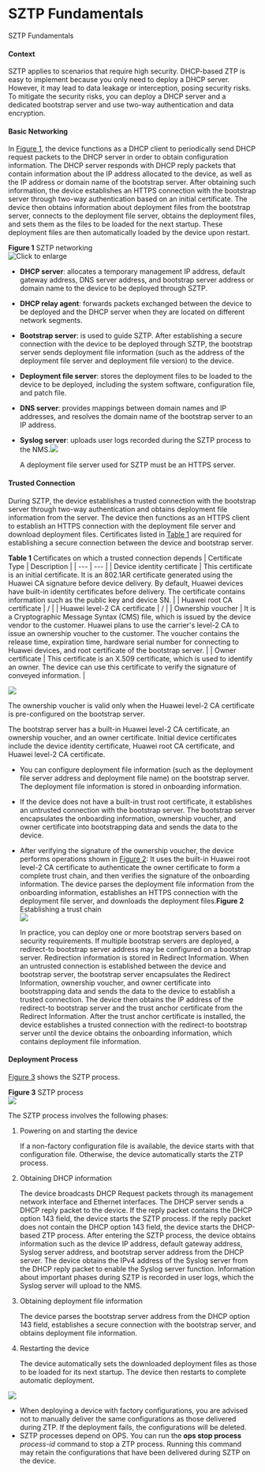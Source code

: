 SZTP Fundamentals
=================

SZTP Fundamentals

#### Context

SZTP applies to scenarios that require high security. DHCP-based ZTP is easy to implement because you only need to deploy a DHCP server. However, it may lead to data leakage or interception, posing security risks. To mitigate the security risks, you can deploy a DHCP server and a dedicated bootstrap server and use two-way authentication and data encryption.


#### Basic Networking

In [Figure 1](#EN-US_CONCEPT_0000001513154370__fig16534750131417), the device functions as a DHCP client to periodically send DHCP request packets to the DHCP server in order to obtain configuration information. The DHCP server responds with DHCP reply packets that contain information about the IP address allocated to the device, as well as the IP address or domain name of the bootstrap server. After obtaining such information, the device establishes an HTTPS connection with the bootstrap server through two-way authentication based on an initial certificate. The device then obtains information about deployment files from the bootstrap server, connects to the deployment file server, obtains the deployment files, and sets them as the files to be loaded for the next startup. These deployment files are then automatically loaded by the device upon restart.

**Figure 1** SZTP networking  
![](../images/en-us_image_0000001563754745.png "Click to enlarge")

* **DHCP server**: allocates a temporary management IP address, default gateway address, DNS server address, and bootstrap server address or domain name to the device to be deployed through SZTP.
* **DHCP relay agent**: forwards packets exchanged between the device to be deployed and the DHCP server when they are located on different network segments.
* **Bootstrap server**: is used to guide SZTP. After establishing a secure connection with the device to be deployed through SZTP, the bootstrap server sends deployment file information (such as the address of the deployment file server and deployment file version) to the device.
* **Deployment file server**: stores the deployment files to be loaded to the device to be deployed, including the system software, configuration file, and patch file.
* **DNS server**: provides mappings between domain names and IP addresses, and resolves the domain name of the bootstrap server to an IP address.
* **Syslog server**: uploads user logs recorded during the SZTP process to the NMS.![](../public_sys-resources/note_3.0-en-us.png) 
  
  A deployment file server used for SZTP must be an HTTPS server.


#### Trusted Connection

During SZTP, the device establishes a trusted connection with the bootstrap server through two-way authentication and obtains deployment file information from the server. The device then functions as an HTTPS client to establish an HTTPS connection with the deployment file server and download deployment files. Certificates listed in [Table 1](#EN-US_CONCEPT_0000001513154370__table728912121159) are required for establishing a secure connection between the device and bootstrap server.

**Table 1** Certificates on which a trusted connection depends
| Certificate Type | Description |
| --- | --- |
| Device identity certificate | This certificate is an initial certificate. It is an 802.1AR certificate generated using the Huawei CA signature before device delivery. By default, Huawei devices have built-in identity certificates before delivery. The certificate contains information such as the public key and device SN. |
| Huawei root CA certificate | / |
| Huawei level-2 CA certificate | / |
| Ownership voucher | It is a Cryptographic Message Syntax (CMS) file, which is issued by the device vendor to the customer. Huawei plans to use the carrier's level-2 CA to issue an ownership voucher to the customer. The voucher contains the release time, expiration time, hardware serial number for connecting to Huawei devices, and root certificate of the bootstrap server. |
| Owner certificate | This certificate is an X.509 certificate, which is used to identify an owner. The device can use this certificate to verify the signature of conveyed information. |


![](../public_sys-resources/note_3.0-en-us.png) 

The ownership voucher is valid only when the Huawei level-2 CA certificate is pre-configured on the bootstrap server.

The bootstrap server has a built-in Huawei level-2 CA certificate, an ownership voucher, and an owner certificate. Initial device certificates include the device identity certificate, Huawei root CA certificate, and Huawei level-2 CA certificate.

* You can configure deployment file information (such as the deployment file server address and deployment file name) on the bootstrap server. The deployment file information is stored in onboarding information.
* If the device does not have a built-in trust root certificate, it establishes an untrusted connection with the bootstrap server. The bootstrap server encapsulates the onboarding information, ownership voucher, and owner certificate into bootstrapping data and sends the data to the device.
* After verifying the signature of the ownership voucher, the device performs operations shown in [Figure 2](#EN-US_CONCEPT_0000001513154370__fig91121911194116): It uses the built-in Huawei root level-2 CA certificate to authenticate the owner certificate to form a complete trust chain, and then verifies the signature of the onboarding information. The device parses the deployment file information from the onboarding information, establishes an HTTPS connection with the deployment file server, and downloads the deployment files.**Figure 2** Establishing a trust chain  
  ![](../images/en-us_image_0000001563994673.png)
  
  In practice, you can deploy one or more bootstrap servers based on security requirements. If multiple bootstrap servers are deployed, a redirect-to bootstrap server address may be configured on a bootstrap server. Redirection information is stored in Redirect Information. When an untrusted connection is established between the device and bootstrap server, the bootstrap server encapsulates the Redirect Information, ownership voucher, and owner certificate into bootstrapping data and sends the data to the device to establish a trusted connection. The device then obtains the IP address of the redirect-to bootstrap server and the trust anchor certificate from the Redirect Information. After the trust anchor certificate is installed, the device establishes a trusted connection with the redirect-to bootstrap server until the device obtains the onboarding information, which contains deployment file information.

#### Deployment Process

[Figure 3](#EN-US_CONCEPT_0000001513154370__fig833142114548) shows the SZTP process.

**Figure 3** SZTP process  
![](../images/en-us_image_0000001720755253.png)

The SZTP process involves the following phases:

1. Powering on and starting the device
   
   If a non-factory configuration file is available, the device starts with that configuration file. Otherwise, the device automatically starts the ZTP process.
2. Obtaining DHCP information
   
   The device broadcasts DHCP Request packets through its management network interface and Ethernet interfaces. The DHCP server sends a DHCP reply packet to the device. If the reply packet contains the DHCP option 143 field, the device starts the SZTP process. If the reply packet does not contain the DHCP option 143 field, the device starts the DHCP-based ZTP process. After entering the SZTP process, the device obtains information such as the device IP address, default gateway address, Syslog server address, and bootstrap server address from the DHCP server. The device obtains the IPv4 address of the Syslog server from the DHCP reply packet to enable the Syslog server function. Information about important phases during SZTP is recorded in user logs, which the Syslog server will upload to the NMS.
3. Obtaining deployment file information
   
   The device parses the bootstrap server address from the DHCP option 143 field, establishes a secure connection with the bootstrap server, and obtains deployment file information.
4. Restarting the device
   
   The device automatically sets the downloaded deployment files as those to be loaded for its next startup. The device then restarts to complete automatic deployment.

![](../public_sys-resources/note_3.0-en-us.png) 

* When deploying a device with factory configurations, you are advised not to manually deliver the same configurations as those delivered during ZTP. If the deployment fails, the configurations will be deleted.
* SZTP processes depend on OPS. You can run the **ops stop process** *process-id* command to stop a ZTP process. Running this command may retain the configurations that have been delivered during SZTP on the device.